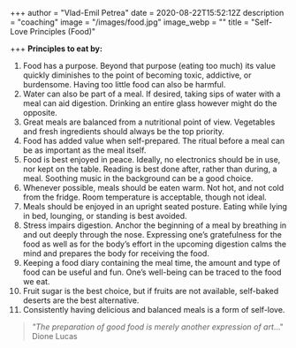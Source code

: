 +++
author = "Vlad-Emil Petrea"
date = 2020-08-22T15:52:12Z
description = "coaching"
image = "/images/food.jpg"
image_webp = ""
title = "Self-Love Principles (Food)"

+++
**Principles to eat by:**

 1. Food has a purpose. Beyond that purpose (eating too much) its value quickly diminishes to the point of becoming toxic, addictive, or burdensome. Having too little food can also be harmful.
 2. Water can also be part of a meal. If desired, taking sips of water with a meal can aid digestion. Drinking an entire glass however might do the opposite.
 3. Great meals are balanced from a nutritional point of view. Vegetables and fresh ingredients should always be the top priority.
 4. Food has added value when self-prepared. The ritual before a meal can be as important as the meal itself.
 5. Food is best enjoyed in peace. Ideally, no electronics should be in use, nor kept on the table. Reading is best done after, rather than during, a meal. Soothing music in the background can be a good choice.
 6. Whenever possible, meals should be eaten warm. Not hot, and not cold from the fridge. Room temperature is acceptable, though not ideal.
 7. Meals should be enjoyed in an upright seated posture. Eating while lying in bed, lounging, or standing is best avoided.
 8. Stress impairs digestion. Anchor the beginning of a meal by breathing in and out deeply through the nose. Expressing one’s gratefulness for the food as well as for the body’s effort in the upcoming digestion calms the mind and prepares the body for receiving the food.
 9. Keeping a food diary containing the meal time, the amount and type of food can be useful and fun. One’s well-being can be traced to the food we eat.
10. Fruit sugar is the best choice, but if fruits are not available, self-baked deserts are the best alternative.
11. Consistently having delicious and balanced meals is a form of self-love.

> _"The preparation of good food is merely another expression of art_..." Dione Lucas